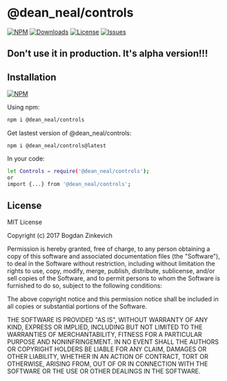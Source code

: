 # @dean_neal/controls

[![NPM](https://img.shields.io/npm/v/@dean_neal/controls.svg)](https://www.npmjs.com/package/@dean_neal/controls)
[![Downloads](https://img.shields.io/npm/dm/@dean_neal/controls.svg)](http://npm-stat.com/charts.html?package=@dean_neal/controls)
[![License](https://img.shields.io/github/license/DeanNeal/@dean_neal/controls.svg?style=flat-square)](https://npmjs.org/package/@dean_neal/controls)
[![Issues](https://img.shields.io/github/issues/DeanNeal/@dean_neal/controls.svg?style=flat-square)](https://github.com/DeanNeal/@dean_neal/controls/issues)

## Don't use it in production. It's alpha version!!!
## Installation

[![NPM](https://nodei.co/npm/@dean_neal/controls.png)](https://nodei.co/npm/@dean_neal/controls/)

Using npm:

```bash
npm i @dean_neal/controls
```

Get lastest version of @dean_neal/controls:
```
npm i @dean_neal/controls@latest
```

In your code:

```bash
let Controls = require('@dean_neal/controls');
or
import {...} from '@dean_neal/controls';
```

## License

MIT License

Copyright (c) 2017 Bogdan Zinkevich

Permission is hereby granted, free of charge, to any person obtaining a copy
of this software and associated documentation files (the "Software"), to deal
in the Software without restriction, including without limitation the rights
to use, copy, modify, merge, publish, distribute, sublicense, and/or sell
copies of the Software, and to permit persons to whom the Software is
furnished to do so, subject to the following conditions:

The above copyright notice and this permission notice shall be included in all
copies or substantial portions of the Software.

THE SOFTWARE IS PROVIDED "AS IS", WITHOUT WARRANTY OF ANY KIND, EXPRESS OR
IMPLIED, INCLUDING BUT NOT LIMITED TO THE WARRANTIES OF MERCHANTABILITY,
FITNESS FOR A PARTICULAR PURPOSE AND NONINFRINGEMENT. IN NO EVENT SHALL THE
AUTHORS OR COPYRIGHT HOLDERS BE LIABLE FOR ANY CLAIM, DAMAGES OR OTHER
LIABILITY, WHETHER IN AN ACTION OF CONTRACT, TORT OR OTHERWISE, ARISING FROM,
OUT OF OR IN CONNECTION WITH THE SOFTWARE OR THE USE OR OTHER DEALINGS IN THE
SOFTWARE.

